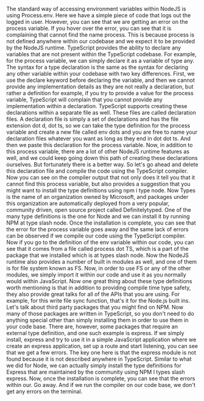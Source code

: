 The standard way of accessing environment variables within NodeJS is using Process.env.
Here we have a simple piece of code that logs out the logged in user.
However, you can see that we are getting an error on the process variable.
If you hover over the error, you can see that it is complaining that cannot find the name process.
This is because process is not defined anywhere within our codebase and we expect it to be provided
by the NodeJS runtime.
TypeScript provides the ability to declare any variables that are not present within the TypeScript
codebase.
For example, for the process variable, we can simply declare it as a variable of type any.
The syntax for a type declaration is the same as the syntax for declaring any other variable within
your codebase with two key differences.
First, we use the declare keyword before declaring the variable, and then we cannot provide any implementation
details as they are not really a declaration, but rather a definition for example, if you try to provide
a value for the process variable, TypeScript will complain that you cannot provide any implementation
within a declaration.
TypeScript supports creating these declarations within a separate file as well.
These files are called declaration files.
A declaration file is simply a set of declarations and has the file extension dot d, dot ts, so we
can take the type definition for the process variable and create a new file called env dots and you
are free to name your declaration files whatever you want as long as they end in dot dot ts.
And then we paste this declaration for the process variable.
Now, in addition to this process variable, there are a lot of other NodeJS runtime features as well,
and we could keep going down this path of creating these declarations ourselves.
But fortunately there is a better way.
So let's go ahead and delete this declaration file and compile the code using the TypeScript compiler.
Now you can see on the compiler output that not only does it tell you that it cannot find this process
variable, but also provides a suggestion that you might want to install the type definitions using
npm i type node.
Now Types is the name of an organization owned by Microsoft, and packages under this organization are
automatically deployed from a very popular, community driven, open source project called Definitelytyped.
One of the many type definitions is the one for Node and we can install it by running NPM at type slash
node.
Once the installation is complete, you can see that the error for the process variable goes away and
the same lack of errors can be observed if we compile our code using the TypeScript compiler.
Now if you go to the definition of the env variable within our code, you can see that it comes from
a file called process dot TS, which is a part of the package that we installed which is at types slash
node.
Now the NodeJS runtime also provides a number of built in modules as well, and one of them is for file
system known as FS.
Now, in order to use FS or any of the other modules, we simply import it within our code and use it
as you normally would within JavaScript.
Now one great thing about these type definitions worth mentioning is that in addition to providing compile
time type safety, they also provide great talks for all of the APIs that you are using.
For example, for this write file sync function, that's it for the Node.js built ins.
Let's talk about third party packages that you might find on NPM.
Now many of those packages are written in TypeScript, so you don't need to do anything special other
than simply installing them in order to use them in your code base.
There are, however, some packages that require an external type definition, and one such example
is express.
If we simply install, express and try to use it in a simple JavaScript application where we create
an express application, set up a route and start listening, you can see that we get a few errors.
The key one here is that the express module is not found because it is not described anywhere in TypeScript.
Similar to what we did for Node, we can actually simply install the type definitions for Express that
are maintained by the community using NPM I types slash express.
Now, once the installation is complete, you can see that the errors within our.
Go away.
And if we run the compiler on our code base, we don't get any errors on the terminal.

